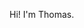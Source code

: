<!DOCTYPE html>
<p class="line-1 anim-typewriter">Hi! I'm Thomas.</p>
<h1>
  <a href="" class="typewrite" data-period="1000" data-type='[ "I am a AOI Manager.","I love to code.", "I build AOI applications.", "Follow me on Twitter." ]'>
    <span class="wrap"></span>
  </a>
</h1>
</html>
